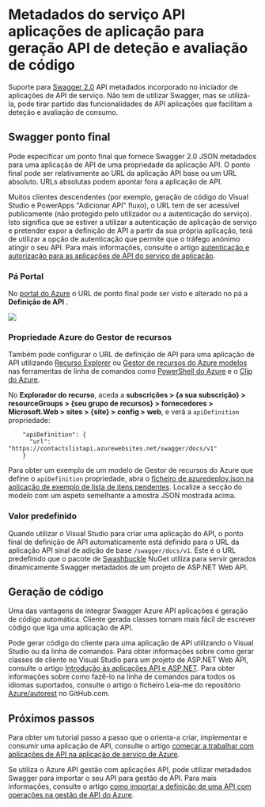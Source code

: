 <properties
    pageTitle="Metadados do serviço API aplicações de aplicação para geração de deteção e avaliação de código API | Microsoft Azure"
    description="Saiba como as aplicações de API na aplicação de serviço de Azure utilizar Swagger metadados para facilitar a geração de deteção e avaliação de código API."
    services="app-service\api"
    documentationCenter=".net"
    authors="tdykstra"
    manager="wpickett"
    editor=""/>

<tags
    ms.service="app-service-api"
    ms.workload="na"
    ms.tgt_pltfrm="na"
    ms.devlang="na"
    ms.topic="article"
    ms.date="08/30/2016"
    ms.author="rachelap"/>

# <a name="app-service-api-apps-metadata-for-api-discovery-and-code-generation"></a>Metadados do serviço API aplicações de aplicação para geração API de deteção e avaliação de código 

Suporte para [Swagger 2.0](http://swagger.io/) API metadados incorporado no iniciador de aplicações de API de serviço. Não tem de utilizar Swagger, mas se utilizá-la, pode tirar partido das funcionalidades de API aplicações que facilitam a deteção e avaliação de consumo.   

## <a name="swagger-endpoint"></a>Swagger ponto final

Pode especificar um ponto final que fornece Swagger 2.0 JSON metadados para uma aplicação de API de uma propriedade da aplicação API. O ponto final pode ser relativamente ao URL da aplicação API base ou um URL absoluto. URLs absolutas podem apontar fora a aplicação de API. 

Muitos clientes descendentes (por exemplo, geração de código do Visual Studio e PowerApps "Adicionar API" fluxo), o URL tem de ser acessível publicamente (não protegido pelo utilizador ou a autenticação do serviço). Isto significa que se estiver a utilizar a autenticação de aplicação de serviço e pretender expor a definição de API a partir da sua própria aplicação, terá de utilizar a opção de autenticação que permite que o tráfego anónimo atingir o seu API. Para mais informações, consulte o artigo [autenticação e autorização para as aplicações de API do serviço de aplicação](app-service-api-authentication.md).

### <a name="portal-blade"></a>Pá Portal

No [portal do Azure](https://portal.azure.com/) o URL de ponto final pode ser visto e alterado no pá a **Definição de API** .

![](./media/app-service-api-metadata/apidefblade.png)

### <a name="azure-resource-manager-property"></a>Propriedade Azure do Gestor de recursos

Também pode configurar o URL de definição de API para uma aplicação de API utilizando [Recurso Explorer](https://resources.azure.com/) ou [Gestor de recursos do Azure modelos](../resource-group-authoring-templates.md) nas ferramentas de linha de comandos como [PowerShell do Azure](../powershell-install-configure.md) e o [Clip do Azure](../xplat-cli-install.md). 

No **Explorador do recurso**, aceda a **subscrições > {a sua subscrição} > resourceGroups > {seu grupo de recursos} > fornecedores > Microsoft.Web > sites > {site} > config > web**, e verá a `apiDefinition` propriedade:

        "apiDefinition": {
          "url": "https://contactslistapi.azurewebsites.net/swagger/docs/v1"
        }

Para obter um exemplo de um modelo de Gestor de recursos do Azure que define o `apiDefinition` propriedade, abra o [ficheiro de azuredeploy.json na aplicação de exemplo de lista de itens pendentes](https://github.com/azure-samples/app-service-api-dotnet-todo-list/blob/master/azuredeploy.json). Localize a secção do modelo com um aspeto semelhante a amostra JSON mostrada acima.

### <a name="default-value"></a>Valor predefinido

Quando utilizar o Visual Studio para criar uma aplicação do API, o ponto final de definição de API automaticamente está definido para o URL da aplicação API sinal de adição de base `/swagger/docs/v1`. Este é o URL predefinido que o pacote de [Swashbuckle](https://www.nuget.org/packages/Swashbuckle) NuGet utiliza para servir gerados dinamicamente Swagger metadados de um projeto de ASP.NET Web API. 

## <a name="code-generation"></a>Geração de código

Uma das vantagens de integrar Swagger Azure API aplicações é geração de código automática. Cliente gerada classes tornam mais fácil de escrever código que liga uma aplicação de API.

Pode gerar código do cliente para uma aplicação de API utilizando o Visual Studio ou da linha de comandos. Para obter informações sobre como gerar classes de cliente no Visual Studio para um projeto de ASP.NET Web API, consulte o artigo [Introdução às aplicações API e ASP.NET](app-service-api-dotnet-get-started.md#codegen). Para obter informações sobre como fazê-lo na linha de comandos para todos os idiomas suportados, consulte o artigo o ficheiro Leia-me do repositório [Azure/autorest](https://github.com/azure/autorest) no GitHub.com.
 
## <a name="next-steps"></a>Próximos passos

Para obter um tutorial passo a passo que o orienta-a criar, implementar e consumir uma aplicação de API, consulte o artigo [começar a trabalhar com aplicações de API na aplicação de serviço de Azure](app-service-api-dotnet-get-started.md).

Se utiliza o Azure API gestão com aplicações API, pode utilizar metadados Swagger para importar o seu API para gestão de API. Para mais informações, consulte o artigo [como importar a definição de uma API com operações na gestão de API do Azure](../api-management/api-management-howto-import-api.md). 
